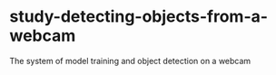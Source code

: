 # study-detecting-objects-from-a-webcam
The system of model training and object detection on a webcam
